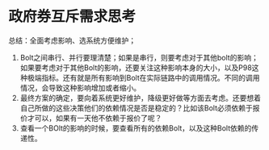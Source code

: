 # 政府券互斥需求思考

总结：全面考虑影响、选系统方便维护；

1. Bolt之间串行、并行要理清楚；如果是串行，则要考虑对于其他bolt的影响；如果要考虑对于其他Bolt的影响，还要关注这种影响本身的大小，以及P98这种极端指标。还有就是所有影响到Bolt在实际链路中的调用情况。不同的调用情况，会导致这种影响增加或者缩小。
2. 最终方案的确定，要向着系统更好维护，降级更好做等方面去考虑。还要想着自己所做的这些决策他们的依赖情况是否是稳定的？比如该Bolt必须依赖于报价才可以，如果有一天他不依赖于报价了呢？
3. 查看一个BOlt的影响的时候，要查看所有的依赖Bolt，以及这种Bolt依赖的传递性。

‍
